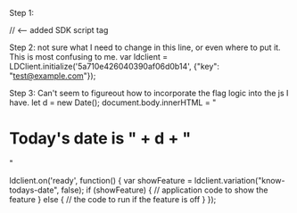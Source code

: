 Step 1: 

<head>
    <meta charset="UTF-8">
    <meta name="viewport" content="width=device-width, initial-scale=1">
    <title>Today's Date</title>
    <link rel="stylesheet" href="davidmmanning617.github.io/style.css">
    <script crossorigin="anonymous" src="https://app.launchdarkly.com/snippet/ldclient.min.js"></script> // <-- added SDK script tag
</head>

Step 2:
not sure what I need to change in this line, or even where to put it. This is most confusing to me.
var ldclient = LDClient.initialize('5a710e426040390af06d0b14', {"key": "test@example.com"});


Step 3:
Can't seem to figureout how to incorporate the flag logic into the js I have.
let d = new Date();
document.body.innerHTML = "<h1>Today's date is " + d + "</h1>"

ldclient.on('ready', function() {
  var showFeature = ldclient.variation("know-todays-date", false);
  if (showFeature) {
    // application code to show the feature
  } else {
    // the code to run if the feature is off
  }
});
